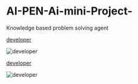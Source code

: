 # AI-PEN-Ai-mini-Project-
Knowledge based problem solving agent


[developer](https://img.shields.io/badge/Developed%20By%20%3A-Kunwar%20Danish-blue)

![developer](https://img.shields.io/badge/Developed%20By%20%3A-Arun%20Rautaray-red) 

[developer](https://img.shields.io/badge/Developed%20By%20%3A-Aakash%20Jaiswal-blue)

![developer](https://img.shields.io/badge/Developed%20By%20%3A-Sanjana%20Singh-red) 

